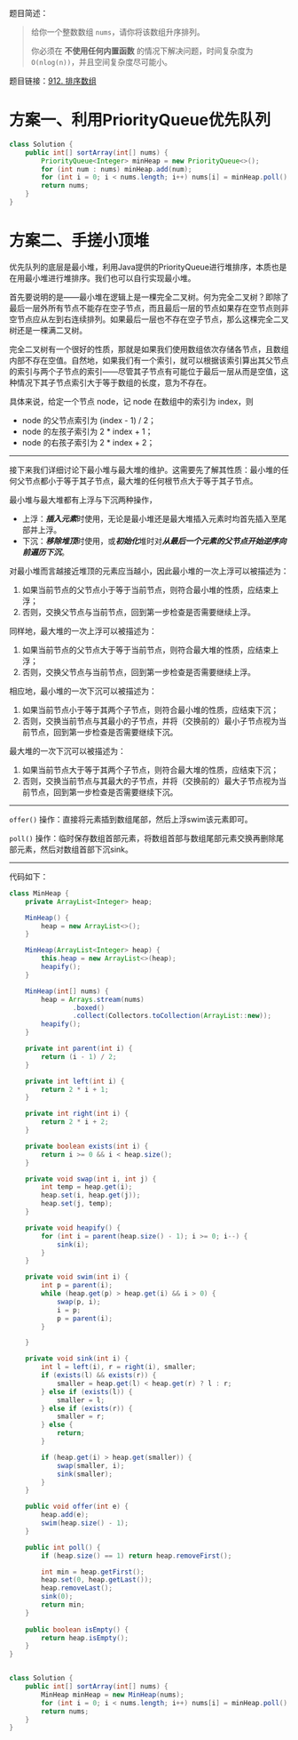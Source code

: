 题目简述：

> 给你一个整数数组 `nums`，请你将该数组升序排列。
>
> 你必须在 **不使用任何内置函数** 的情况下解决问题，时间复杂度为 `O(nlog(n))`，并且空间复杂度尽可能小。

题目链接：[912. 排序数组](https://leetcode.cn/problems/sort-an-array/)

# 方案一、利用PriorityQueue优先队列

```java
class Solution {
    public int[] sortArray(int[] nums) {
        PriorityQueue<Integer> minHeap = new PriorityQueue<>();
        for (int num : nums) minHeap.add(num);
        for (int i = 0; i < nums.length; i++) nums[i] = minHeap.poll();
        return nums;
    }
}
```

# 方案二、手搓小顶堆

优先队列的底层是最小堆，利用Java提供的PriorityQueue进行堆排序，本质也是在用最小堆进行堆排序。我们也可以自行实现最小堆。

首先要说明的是——最小堆在逻辑上是一棵完全二叉树。何为完全二叉树？即除了最后一层外所有节点不能存在空子节点，而且最后一层的节点如果存在空节点则非空节点应从左到右连续排列。如果最后一层也不存在空子节点，那么这棵完全二叉树还是一棵满二叉树。

完全二叉树有一个很好的性质，那就是如果我们使用数组依次存储各节点，且数组内部不存在空值。自然地，如果我们有一个索引，就可以根据该索引算出其父节点的索引与两个子节点的索引——尽管其子节点有可能位于最后一层从而是空值，这种情况下其子节点索引大于等于数组的长度，意为不存在。

具体来说，给定一个节点 node，记 node 在数组中的索引为 index，则

- node 的父节点索引为 (index - 1) / 2；
- node 的左孩子索引为 2 * index + 1；
- node 的右孩子索引为 2 * index + 2；

---

接下来我们详细讨论下最小堆与最大堆的维护。这需要先了解其性质：最小堆的任何父节点都小于等于其子节点，最大堆的任何根节点大于等于其子节点。

最小堆与最大堆都有上浮与下沉两种操作，

- 上浮：***插入元素***时使用，无论是最小堆还是最大堆插入元素时均首先插入至尾部并上浮。
- 下沉：***移除堆顶***时使用，或***初始化***堆时对***从最后一个元素的父节点开始逆序向前遍历下沉***。

对最小堆而言越接近堆顶的元素应当越小，因此最小堆的一次上浮可以被描述为：

1. 如果当前节点的父节点小于等于当前节点，则符合最小堆的性质，应结束上浮；
2. 否则，交换父节点与当前节点，回到第一步检查是否需要继续上浮。

同样地，最大堆的一次上浮可以被描述为：

1. 如果当前节点的父节点大于等于当前节点，则符合最大堆的性质，应结束上浮；
2. 否则，交换父节点与当前节点，回到第一步检查是否需要继续上浮。

相应地，最小堆的一次下沉可以被描述为：

1. 如果当前节点小于等于其两个子节点，则符合最小堆的性质，应结束下沉；
2. 否则，交换当前节点与其最小的子节点，并将（交换前的）最小子节点视为当前节点，回到第一步检查是否需要继续下沉。

最大堆的一次下沉可以被描述为：

1. 如果当前节点大于等于其两个子节点，则符合最大堆的性质，应结束下沉；
2. 否则，交换当前节点与其最大的子节点，并将（交换前的）最大子节点视为当前节点，回到第一步检查是否需要继续下沉。

---

`offer()` 操作：直接将元素插到数组尾部，然后上浮swim该元素即可。

`poll()` 操作：临时保存数组首部元素，将数组首部与数组尾部元素交换再删除尾部元素，然后对数组首部下沉sink。

---

代码如下：

```java
class MinHeap {
    private ArrayList<Integer> heap;

    MinHeap() {
        heap = new ArrayList<>();
    }

    MinHeap(ArrayList<Integer> heap) {
        this.heap = new ArrayList<>(heap);
        heapify();
    }

    MinHeap(int[] nums) {
        heap = Arrays.stream(nums)
                .boxed()
                .collect(Collectors.toCollection(ArrayList::new));
        heapify();
    }

    private int parent(int i) {
        return (i - 1) / 2;
    }

    private int left(int i) {
        return 2 * i + 1;
    }

    private int right(int i) {
        return 2 * i + 2;
    }

    private boolean exists(int i) {
        return i >= 0 && i < heap.size();
    }

    private void swap(int i, int j) {
        int temp = heap.get(i);
        heap.set(i, heap.get(j));
        heap.set(j, temp);
    }

    private void heapify() {
        for (int i = parent(heap.size() - 1); i >= 0; i--) {
            sink(i);
        }
    }

    private void swim(int i) {
        int p = parent(i);
        while (heap.get(p) > heap.get(i) && i > 0) {
            swap(p, i);
            i = p;
            p = parent(i);
        }

    }

    private void sink(int i) {
        int l = left(i), r = right(i), smaller;
        if (exists(l) && exists(r)) {
            smaller = heap.get(l) < heap.get(r) ? l : r;
        } else if (exists(l)) {
            smaller = l;
        } else if (exists(r)) {
            smaller = r;
        } else {
            return;
        }

        if (heap.get(i) > heap.get(smaller)) {
            swap(smaller, i);
            sink(smaller);
        }
    }

    public void offer(int e) {
        heap.add(e);
        swim(heap.size() - 1);
    }

    public int poll() {
        if (heap.size() == 1) return heap.removeFirst();

        int min = heap.getFirst();
        heap.set(0, heap.getLast());
        heap.removeLast();
        sink(0);
        return min;
    }
    
    public boolean isEmpty() {
        return heap.isEmpty();
    }
}


class Solution {
    public int[] sortArray(int[] nums) {
        MinHeap minHeap = new MinHeap(nums);
        for (int i = 0; i < nums.length; i++) nums[i] = minHeap.poll();
        return nums;
    }
}
```

